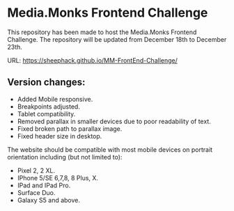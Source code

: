 # Media.Monks Frontend Challenge

This repository has been made to host the Media.Monks Frontend Challenge. The repository will be updated from December 18th to December 23th.

URL: https://sheephack.github.io/MM-FrontEnd-Challenge/

## Version changes:

- Added Mobile responsive.
- Breakpoints adjusted.
- Tablet compatibility.
- Removed parallax in smaller devices due to poor readability of text.
- Fixed broken path to parallax image.
- Fixed header size in desktop.

The website should be compatible with most mobile devices on portrait orientation including (but not limited to):
- Pixel 2, 2 XL.
- IPhone 5/SE 6,7,8, 8 Plus, X.
- IPad and IPad Pro.
- Surface Duo.
- Galaxy S5 and above.
